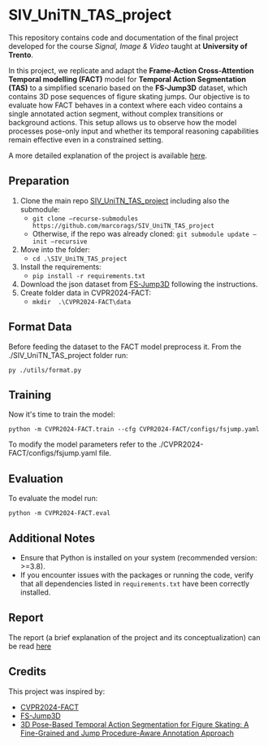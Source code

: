 # SIV_UniTN_TAS_project

This repository contains code and documentation of the final project developed for the course _Signal, Image & Video_ taught at **University of Trento**.

In this project, we replicate and adapt the **Frame-Action Cross-Attention Temporal modelling (FACT)** model for **Temporal Action Segmentation (TAS)** to a simplified scenario based on the **FS-Jump3D** dataset, which contains 3D pose sequences of figure skating jumps. Our objective is to evaluate how FACT behaves in a context where each video contains a single annotated action segment, without complex transitions or background actions. This setup allows us to observe how the model processes pose-only input and whether its temporal reasoning capabilities remain effective even in a constrained setting.

A more detailed explanation of the project is available [here](https://github.com/marcorags/SIV_UniTN_TAS_project/blob/main/SIV_Report_Fiorentino_Ragusa.pdf).

## Preparation

1. Clone the main repo [SIV_UniTN_TAS_project](https://github.com/marcorags/SIV_UniTN_TAS_project) including also the submodule:
    - ``` git clone –recurse-submodules https://github.com/marcorags/SIV_UniTN_TAS_project ```
    - Otherwise, if the repo was already cloned: ``` git submodule update –init –recursive ```
2. Move into the folder:
    - ``` cd .\SIV_UniTN_TAS_project ```
3. Install the requirements:
    - ``` pip install -r requirements.txt ```
4. Download the json dataset from [FS-Jump3D](https://github.com/ryota-skating/FS-Jump3D) following the instructions.
5. Create folder data in CVPR2024-FACT:
    - ```mkdir  .\CVPR2024-FACT\data```

## Format Data

Before feeding the dataset to the FACT model preprocess it.
From the ./SIV_UniTN_TAS_project folder run:

``` py ./utils/format.py ```

## Training

Now it's time to train the model:

```shell
python -m CVPR2024-FACT.train --cfg CVPR2024-FACT/configs/fsjump.yaml 
```

To modify the model parameters refer to the ./CVPR2024-FACT/configs/fsjump.yaml file.

## Evaluation

To evaluate the model run:

```shell
python -m CVPR2024-FACT.eval
```

## Additional Notes
- Ensure that Python is installed on your system (recommended version: >=3.8).
- If you encounter issues with the packages or running the code, verify that all dependencies listed in `requirements.txt` have been correctly installed.

## Report
The report (a brief explanation of the project and its conceptualization) can be read [here](https://github.com/marcorags/SIV_UniTN_TAS_project/blob/main/SIV_Report_Fiorentino_Ragusa.pdf)

## Credits

This project was inspired by:
- [CVPR2024-FACT](https://github.com/ZijiaLewisLu/CVPR2024-FACT)
- [FS-Jump3D](https://github.com/ryota-skating/FS-Jump3D)
- [3D Pose-Based Temporal Action Segmentation for Figure Skating: A Fine-Grained and Jump Procedure-Aware Annotation Approach](https://arxiv.org/abs/2408.16638)
